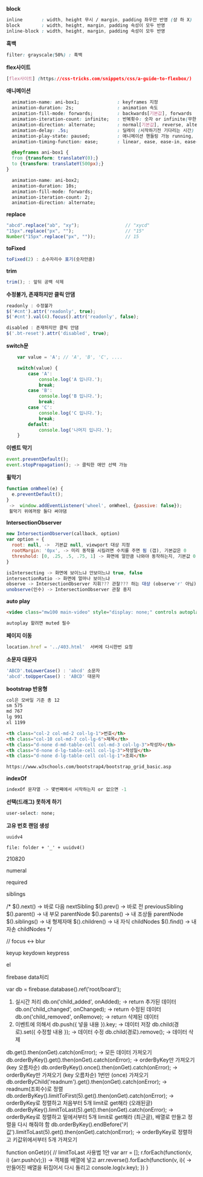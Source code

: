 **block**
```css
inline       : width, height 무시 / margin, padding 좌우만 반영 (상 하 X)
block        : width, height, margin, padding 속성이 모두 반영
inline-block : width, height, margin, padding 속성이 모두 반영
```
**흑백**
```css
filter: grayscale(50%) : 흑백
```
**flex사이트**
```css
[flex사이트] (https://css-tricks.com/snippets/css/a-guide-to-flexbox/)
```
**애니메이션**
```css
  animation-name: ani-box1;              : keyframes 지정 
  animation-duration: 2s;                : animation 속도 
  animation-fill-mode: forwards;         : backwards[기본값], forwards 
  animation-iteration-count: infinite;   : 반복횟수: 숫자 or infinite(무한) 
  animation-direction: alternate;        : normal[기본값], reverse, alternate
  animation-delay: .5s;                  : 딜레이 (시작하기전 기다리는 시간) 
  animation-play-state: paused;          : 애니메이션 핸들링 가능 running, paused (동작, 멈춤)
  animation-timing-function: ease;       : linear, ease, ease-in, ease-out, ease-in-out (가속도 : 점점 빠르게, 느리게 등등)

  @keyframes ani-box1 {
  from {transform: translateY(0);}
  to {transform: translateY(500px);}
}

  animation-name: ani-box2;
  animation-duration: 10s;
  animation-fill-mode: forwards;
  animation-iteration-count: 2;
  animation-direction: alternate;
```
**replace**
```js
"abcd".replace("ab", "xy");					// "xycd"
"15px".replace("px", "");					// "15"
Number("15px".replace("px", ""));			// 15
```
**toFixed**
```js
toFixed(2) : 소수자리수 표기(숫자만큼)
```
**trim**
```js
trim(); : 앞뒤 공백 삭제
```
**수정불가, 존재하지만 클릭 안댐**
```js
readonly : 수정불가
$('#cnt').attr('readonly', true);
$('#cnt').val(4).focus().attr('readonly', false);

disabled : 존재하지만 클릭 안댐
$('.bt-reset').attr('disabled', true);
```
**switch문**
```js
	var value = 'A'; // 'A', 'B', 'C', ....

	switch(value) {
		case 'A':
			console.log('A 입니다.');
			break;
		case 'B':
			console.log('B 입니다.');
			break;
		case 'C':
			console.log('C 입니다.');
			break;
		default:
			console.log('나머지 입니다.');
	}
```
**이벤트 막기**
```js
event.preventDefault();
event.stopPropagation(); -> 클릭한 애만 선택 가능
```
**휠막기**
```js
function onWheel(e) {
  e.preventDefault();   
}
 ->  window.addEventListener('wheel', onWheel, {passive: false}); 
 휠막기 위에꺼랑 둘다 써야댐
```
**IntersectionObserver**
```js
new IntersectionObserver(callback, option)
var option = {
  root: null, ->  기본값 null, viewport 대상 지정
  rootMargin: '0px', -> 미리 동작을 시킬려면 수치를 주면 됨 (갭), 기본값은 0
  threshold: [0, .25, .5, .75, 1] -> 화면에 얼만큼 나와야 동작하는지, 기본값 0 전체 1 반 .5
}

isIntersecting -> 화면에 보이느냐 안보이느냐 true, false
intersectionRatio -> 화면에 얼마나 보이느냐
observe -> IntersectionObserver 지휘??? 관찰??? 하는 대상 (observe'r' 아님)
unobserve(인수) -> IntersectionObserver 관찰 중지
```
**auto play**
```html
<video class="mw100 main-video" style="display: none;" controls autoplay muted loop></video>

autoplay 할려면 muted 필수
```
**페이지 이동**
```js
location.href = '../403.html'  서버에 다시한번 요청
```
**소문자 대문자**
```js
'ABCD'.toLowerCase() : 'abcd' 소문자
'abcd'.toUpperCase() : 'ABCD' 대문자
```
**bootstrap 반응형**
```html
col은 모바일 기준 총 12
sm 575
md 767
lg 991
xl 1199

<th class="col-2 col-md-2 col-lg-1">번호</th>
<th class="col-10 col-md-7 col-lg-6">제목</th>
<th class="d-none d-md-table-cell col-md-3 col-lg-3">작성자</th>
<th class="d-none d-lg-table-cell col-lg-3">작성일</th>
<th class="d-none d-lg-table-cell col-lg-1">조회</th>

https://www.w3schools.com/bootstrap4/bootstrap_grid_basic.asp
```
**indexOf**
```js
indexOf 문자열 -> 몇번째에서 시작하는지 or 없으면 -1
```
**선택(드래그) 못하게 하기**
```css
user-select: none;
```
**고유 번호 랜덤 생성**
```
uuidv4

file: folder + '_' + uuidv4()
```






































210820

numeral

required

siblings

/* 
$().next()        -> 바로 다음        nextSibling
$().prev()        -> 바로 전          previousSibling
$().parent()      -> 내 부모          parentNode
$().parents()     -> 내 조상들        parentNode
$().siblings()    -> 내 형제자매
$().children()    -> 내 자식          childNodes
$().find()        -> 내 자손          childNodes
*/

   //  focus <-> blur

keyup
keydown
keypress

el

firebase data처리

var db = firebase.database().ref('root/board');

1. 실시간 처리
db.on('child_added', onAdded);        -> return 추가된 데이터
db.on('child_changed', onChanged);    -> return 수정된 데이터
db.on('child_removed', onRemove);     -> return 삭제된 데이터
2. 이벤트에 의해서
db.push({ 넣을 내용 }).key;           -> 데이터 저장
db.child(경로).set({ 수정할 내용 });  -> 데이터 수정
db.child(경로).remove();              -> 데이터 삭제

db.get().then(onGet).catch(onError);  -> 모든 데이터 가져오기
db.orderByKey().get().then(onGet).catch(onError);  -> orderByKey만 가져오기 (key 오름차순)
db.orderByKey().once().then(onGet).catch(onError);  -> orderByKey만 가져오기 (key 오름차순) 1번만 (once) 가져오기
db.orderByChild('readnum').get().then(onGet).catch(onError);  -> readnum(조회수)로 정렬
db.orderByKey().limitToFirst(5).get().then(onGet).catch(onError);  -> orderByKey로 정렬하고 처음부터 5개 limit로 get해라 (오래된글)
db.orderByKey().limitToLast(5).get().then(onGet).catch(onError);  -> orderByKey로 정렬하고 밑에서부터 5개 limit로 get해라 (최근글), 배열로 만들고 정렬을 다시 해줘야 함
db.orderByKey().endBefore('키값').limitToLast(5).get().then(onGet).catch(onError);  -> orderByKey로 정렬하고 키값위에서부터 5개 가져오기

function onGet(r){       // limitToLast 사용법 1안
  var arr = [];
  r.forEach(function(v, i) {arr.push(v);})  -> 객체를 배열에 넣고
  arr.reverse().forEach(function(v, i){     -> 만들어진 배열을 뒤집어서 다시 돌리고
    console.log(v.key);
  })
}



